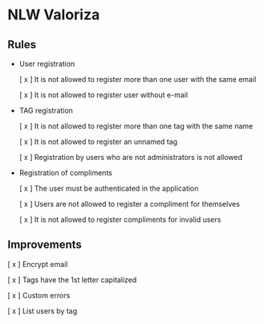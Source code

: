 # NLW Valoriza

## Rules

- User registration

  [ x ] It is not allowed to register more than one user with the same email

  [ x ] It is not allowed to register user without e-mail

- TAG registration

  [ x ] It is not allowed to register more than one tag with the same name

  [ x ] It is not allowed to register an unnamed tag

  [ x ] Registration by users who are not administrators is not allowed

- Registration of compliments

  [ x ] The user must be authenticated in the application

  [ x ] Users are not allowed to register a compliment for themselves

  [ x ] It is not allowed to register compliments for invalid users

## Improvements

[ x ] Encrypt email

[ x ] Tags have the 1st letter capitalized

[ x ] Custom errors

[ x ] List users by tag
